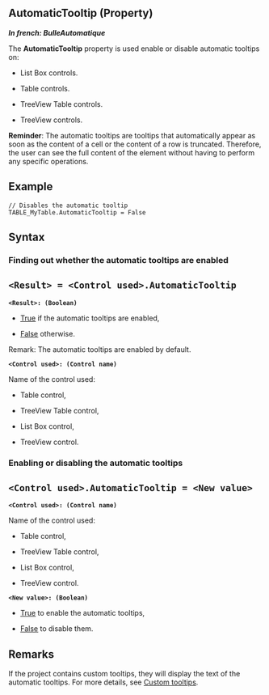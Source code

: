 


## AutomaticTooltip (Property)

***In french: BulleAutomatique***
	



<a name="XUse"></a>
<a name="Use"></a>
<a name="description"></a>
The **AutomaticTooltip** property is used enable or disable automatic tooltips on: 

- List Box controls. 

- Table controls.

- TreeView Table controls. 

- TreeView controls.


**Reminder**: The automatic tooltips are tooltips that automatically appear as soon as the content of a cell or the content of a row is truncated. Therefore, the user can see the full content of the element without having to perform any specific operations.
<a name="Example1"></a>
<a name="sample_code"></a>

## Example


```wl
// Disables the automatic tooltip
TABLE_MyTable.AutomaticTooltip = False
```

<a name="XSYNTAX"></a>

## Syntax
<a name="SYNTAX1"></a>

### Finding out whether the automatic tooltips are enabled

`<Result> = <Control used>.AutomaticTooltip`
---

**`<Result>: (Boolean)`**



- <u><u><u><u>True</u></u></u></u> if the automatic tooltips are enabled, 

- <u><u><u><u>False</u></u></u></u> otherwise. 


Remark: The automatic tooltips are enabled by default.

**`<Control used>: (Control name)`**

Name of the control used: 

- Table control, 

- TreeView Table control, 

- List Box control,

- TreeView control.





<a name="SYNTAX2"></a>

### Enabling or disabling the automatic tooltips

`<Control used>.AutomaticTooltip = <New value>`
---

**`<Control used>: (Control name)`**

Name of the control used: 

- Table control, 

- TreeView Table control, 

- List Box control,

- TreeView control.




**`<New value>: (Boolean)`**



- <u><u><u><u>True</u></u></u></u> to enable the automatic tooltips, 

- <u><u><u><u>False</u></u></u></u> to disable them.










<a name="NOTE0"></a>
<a name="NOTE0_1"></a>

## Remarks
If the project contains custom tooltips, they will display the text of the automatic tooltips. For more details, see [Custom tooltips](../Editeurs/9500233.md). 



